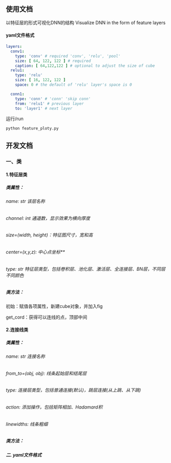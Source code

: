 ## 使用文档

以特征层的形式可视化DNN的结构
Visualize DNN in the form of feature layers

#### yaml文件格式

```yaml
layers:
  conv1:
    type: 'conv' # required 'conv', 'relu', 'pool'
    size: [ 64, 122, 122 ] # required 
    caption: [ 64,122,122 ] # optional to adjust the size of cube
  relu1:
    type: 'relu'
    size: [ 16, 122, 122 ]
    space: 0 # the default of 'relu' layer's space is 0

  conn1:
    type: 'conn' # 'conn' 'skip conn'
    from: 'relu1' # previous layer
    to: 'layer1' # next layer
```
运行/run
```shell
python feature_ploty.py
```
## 开发文档

### 一、类

#### 1.特征层类

##### 类属性：

###### name: str 该层名称

###### channel: int 通道数，显示效果为横向厚度

###### size=(width, height)：特征图尺寸，宽和高

###### center=(x,y,z): 中心点坐标**

###### type: str 特征层类型，包括卷积层、池化层、激活层、全连接层、BN层，不同层不同颜色

##### 类方法：

初始：赋值各项属性，新建cube对象，并加入fig

get_cord：获得可以连线的点，顶部中间

#### 2.连接线类

##### 类属性：

###### name: str 连接名称

###### from_to=(obj, obj): 线条起始层和结尾层

###### type: 连接层类型，包括普通连接(默认)，跳层连接(从上跳、从下跳)

###### action: 添加操作，包括矩阵相加、Hadamard积

###### linewidths: 线条粗细

##### 类方法：

##### 二. yaml文件格式